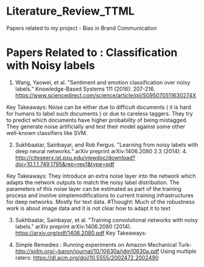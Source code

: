 # Literature_Review_TTML
Papers related to my project - Bias in Brand Communication

# Papers Related to : Classification with Noisy labels
1.  Wang, Yaowei, et al. "Sentiment and emotion classification over noisy labels." Knowledge-Based Systems 111 (2016): 207-216.
https://www.sciencedirect.com/science/article/pii/S095070511630274X

Key Takeaways: Noise can be either due to difficult documents ( it is hard for humans to label such documents ) or due to careless taggers. They try to predict which documents have higher probability of being mistagged. They generate noise artificially and test their model against some other well-known classifiers like SVM. 


2. Sukhbaatar, Sainbayar, and Rob Fergus. "Learning from noisy labels with deep neural networks." arXiv preprint arXiv:1406.2080 2.3 (2014): 4. http://citeseerx.ist.psu.edu/viewdoc/download?doi=10.1.1.749.1795&rep=rep1&type=pdf

Key Takeaways: They introduce an extra noise layer into the network which adapts the network outputs to match the noisy label distribution. The parameters of this noise layer can be estimated as part of the training process and involve simplemodifications to current training infrastructures for deep networks. Mostly for text data.
#Thought: Much of the robustness work is about image data and it is not clear how to adapt it to text

3. Sukhbaatar, Sainbayar, et al. "Training convolutional networks with noisy labels." arXiv preprint arXiv:1406.2080 (2014).
https://arxiv.org/pdf/1406.2080.pdf
Key Takeaways:

4. Simple Remedies :
Running experiments on Amazon Mechanical Turk- http://sjdm.org/~baron/journal/10/10630a/jdm10630a.pdf
Using multiple raters: https://dl.acm.org/doi/10.5555/2002472.2002490
